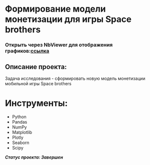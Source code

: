 # Формирование модели монетизации для игры Space brothers

### Открыть через NbViewer для отображения графиков:[ссылка](https://nbviewer.org/github/Vorosh/Data_Analyst_YP/blob/main/Game_monetization_model/Game_monetization_git.ipynb)

## Описание проекта:
Задача исследования - сформировать новую модель монетизации мобильной игры Space brothers

# Инструменты:

- Python
- Pandas
- NumPy
- Matplotlib
- Plotly
- Seaborn
- Scipy

***Статус проекта: Завершен***
